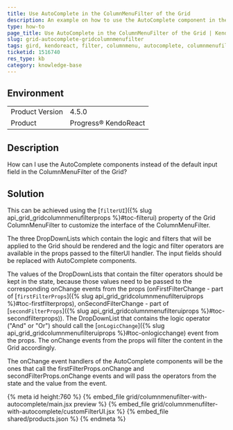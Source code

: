 ```yaml
---
title: Use AutoComplete in the ColumnMenuFilter of the Grid
description: An example on how to use the AutoComplete component in the ColumnMenuFilter of KendoReact Grid.
type: how-to
page_title: Use AutoComplete in the ColumnMenuFilter of the Grid | KendoReact Grid
slug: grid-autocomplete-gridcolumnmenufilter
tags: gird, kendoreact, filter, columnmenu, autocomplete, columnmenufilter
ticketid: 1516740
res_type: kb
category: knowledge-base
---
```


## Environment

<table>
    <tbody>
	    <tr>
	    	<td>Product Version</td>
	    	<td>4.5.0</td>
	    </tr>
	    <tr>
	    	<td>Product</td>
	    	<td>Progress® KendoReact</td>
	    </tr>
    </tbody>
</table>


## Description

How can I use the AutoComplete components instead of the default input field in the ColumnMenuFilter of the Grid?

## Solution

This can be achieved using the [`filterUI`]({% slug api_grid_gridcolumnmenufilterprops %}#toc-filterui) property of the Grid ColumnMenuFilter to customize the interface of the ColumnMenuFilter.

The three DropDownLists which contain the logic and filters that will be applied to the Grid should be rendered and the logic and filter operators are available in the props passed to the filterUI handler. The input fields should be replaced with AutoComplete components.

The values of the DropDownLists that contain the filter operators should be kept in the state, because those values need to be passed to the corresponding onChange events from the props (onFirstFilterChange - part of [`firstFilterProps`]({% slug api_grid_gridcolumnmenufilteruiprops %}#toc-firstfilterprops), onSecondFilterChange - part of [`secondFilterProps`]({% slug api_grid_gridcolumnmenufilteruiprops %}#toc-secondfilterprops)). The DropDownList that contains the logic operator ("And" or "Or") should call the [`onLogicChange`]({% slug api_grid_gridcolumnmenufilteruiprops %}#toc-onlogicchange) event from the props. The onChange events from the props will filter the content in the Grid accordingly. 

The onChange event handlers of the AutoComplete components will be the ones that call the firstFilterProps.onChange and secondFilterProps.onChange events and will pass the operators from the state and the value from the event.


{% meta id height:760 %}
{% embed_file grid/columnmenufilter-with-autocomplete/main.jsx preview %}
{% embed_file grid/columnmenufilter-with-autocomplete/customFilterUI.jsx %}
{% embed_file shared/products.json %}
{% endmeta %}
